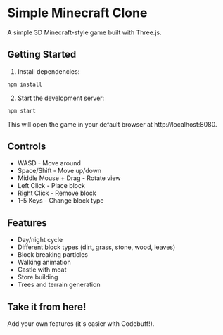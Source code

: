 # Simple Minecraft Clone

A simple 3D Minecraft-style game built with Three.js.

## Getting Started

1. Install dependencies:

```bash
npm install
```

2. Start the development server:

```bash
npm start
```

This will open the game in your default browser at http://localhost:8080.

## Controls

- WASD - Move around
- Space/Shift - Move up/down
- Middle Mouse + Drag - Rotate view
- Left Click - Place block
- Right Click - Remove block
- 1-5 Keys - Change block type

## Features

- Day/night cycle
- Different block types (dirt, grass, stone, wood, leaves)
- Block breaking particles
- Walking animation
- Castle with moat
- Store building
- Trees and terrain generation

## Take it from here!

Add your own features (it's easier with Codebuff!).
